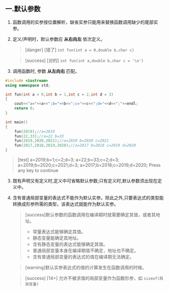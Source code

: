 ## 一.默认参数

1. 函数调用的实参按位置解析，缺省实参只能用来替换函数调用缺少的尾部实参。

2. 定义/声明时，默认参数应 **从右向左** 依次定义。

   >[danger] [错了] `int fun(int a = 0,double b,char c)`

   >[success] [对的] `int fun(int a,double b,char c = '\n')`

3. 调用函数时, 参数 **从左向右** 匹配。

```c++
#include <iostream>
using namespace std;

int fun(int a = 0,int b = 1,int c = 2,int d = 3)
{
	cout<<"a="<<a<<";b="<<b<<";c="<<c<<";d="<<d<<";"<<endl;
	return 0;
}

int main()
{
	fun(2019);//a=2019
	fun(22,33);//a=22 b=33
	fun(2019,2020,2021);//a=2019 b=2020 c=2021
	fun(2017,2018,2019,2020);//a=2017 b=2018 c=2019 d=2020
}
```

>[test]
>a=2019;b=1;c=2;d=3;
>a=22;b=33;c=2;d=3;
>a=2019;b=2020;c=2021;d=3;
>a=2017;b=2018;c=2019;d=2020;
>Press any key to continue

3. 既有声明又有定义时,定义中可省略默认参数;只有定义时,默认参数须出现在定义中。

4. 含有普通局部变量的表达式不能作为默认实参。除此之外,只要表达式的类型能转换成形参所需的类型，该表达式就能作为默认实参。

   >[success]默认参数的函数调用在编译期时就需要确定其值，或者其地址。
   >
   >+	常量表达式能够确定其值。
   >+	静态变量能确定其地址。
   >+	含有静态变量的表达式能够确定其值。
   >+	普通局部变量本身在编译期值不确定，地址也不确定。
   >+	含有普通局部变量的表达式的值在编译期无法确定。

   >[warning]默认实参表达式的值的计算发生在函数调用的时候。

   >[success] [14+] 允许不被求值的局部变量作为函数形参，如  `sizeof(局部变量)`

